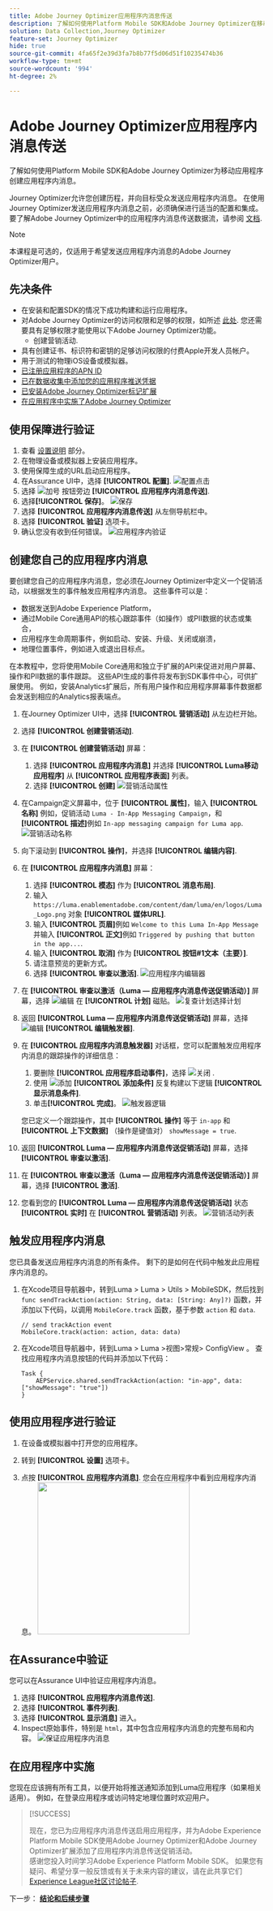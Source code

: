 ```yaml
---
title: Adobe Journey Optimizer应用程序内消息传送
description: 了解如何使用Platform Mobile SDK和Adobe Journey Optimizer在移动应用程序中创建应用程序内消息。
solution: Data Collection,Journey Optimizer
feature-set: Journey Optimizer
hide: true
source-git-commit: 4fa65f2e39d3fa7b8b77f5d06d51f10235474b36
workflow-type: tm+mt
source-wordcount: '994'
ht-degree: 2%

---
```


# Adobe Journey Optimizer应用程序内消息传送

了解如何使用Platform Mobile SDK和Adobe Journey Optimizer为移动应用程序创建应用程序内消息。

Journey Optimizer允许您创建历程，并向目标受众发送应用程序内消息。 在使用Journey Optimizer发送应用程序内消息之前，必须确保进行适当的配置和集成。 要了解Adobe Journey Optimizer中的应用程序内消息传送数据流，请参阅 [文档](https://experienceleague.adobe.com/docs/journey-optimizer/using/in-app/inapp-configuration.html?lang=en).

>[!NOTE]
>
>本课程是可选的，仅适用于希望发送应用程序内消息的Adobe Journey Optimizer用户。


## 先决条件

* 在安装和配置SDK的情况下成功构建和运行应用程序。
* 对Adobe Journey Optimizer的访问权限和足够的权限，如所述 [此处](https://experienceleague.adobe.com/docs/journey-optimizer/using/configuration/configuration-message/push-config/push-configuration.html?lang=en). 您还需要具有足够权限才能使用以下Adobe Journey Optimizer功能。
   * 创建营销活动.
* 具有创建证书、标识符和密钥的足够访问权限的付费Apple开发人员帐户。
* 用于测试的物理iOS设备或模拟器。
* [已注册应用程序的APN ID](journey-optimizer-push.md#register-app-id-with-apn)
* [已在数据收集中添加您的应用程序推送凭据](journey-optimizer-push.md#add-your-app-push-credentials-in-data-collection)
* [已安装Adobe Journey Optimizer标记扩展](journey-optimizer-push.md#install-adobe-journey-optimizer-tags-extension)
* [在应用程序中实施了Adobe Journey Optimizer](journey-optimizer-push.md#implement-adobe-journey-optimizer-in-the-app)


## 使用保障进行验证

1. 查看 [设置说明](assurance.md) 部分。
1. 在物理设备或模拟器上安装应用程序。
1. 使用保障生成的URL启动应用程序。
1. 在Assurance UI中，选择 **[!UICONTROL 配置]**.
   ![配置点击](assets/push-validate-config.png)
1. 选择 ![加号](https://spectrum.adobe.com/static/icons/workflow_18/Smock_AddCircle_18_N.svg) 按钮旁边 **[!UICONTROL 应用程序内消息传送]**.
1. 选择&#x200B;**[!UICONTROL 保存]**。
   ![保存](assets/assurance-in-app-config.png)
1. 选择 **[!UICONTROL 应用程序内消息传送]** 从左侧导航栏中。
1. 选择 **[!UICONTROL 验证]** 选项卡。
1. 确认您没有收到任何错误。
   ![应用程序内验证](assets/assurance-in-app-validate.png)


## 创建您自己的应用程序内消息

要创建您自己的应用程序内消息，您必须在Journey Optimizer中定义一个促销活动，以根据发生的事件触发应用程序内消息。 这些事件可以是：

* 数据发送到Adobe Experience Platform，
* 通过Mobile Core通用API的核心跟踪事件（如操作）或PII数据的状态或集合，
* 应用程序生命周期事件，例如启动、安装、升级、关闭或崩溃，
* 地理位置事件，例如进入或退出目标点。

在本教程中，您将使用Mobile Core通用和独立于扩展的API来促进对用户屏幕、操作和PII数据的事件跟踪。 这些API生成的事件将发布到SDK事件中心，可供扩展使用。 例如，安装Analytics扩展后，所有用户操作和应用程序屏幕事件数据都会发送到相应的Analytics报表端点。

1. 在Journey Optimizer UI中，选择 **[!UICONTROL 营销活动]** 从左边栏开始。
1. 选择 **[!UICONTROL 创建营销活动]**.
1. 在 **[!UICONTROL 创建营销活动]** 屏幕：
   1. 选择 **[!UICONTROL 应用程序内消息]** 并选择 **[!UICONTROL Luma移动应用程序]** 从 **[!UICONTROL 应用程序表面]** 列表。
   1. 选择 **[!UICONTROL 创建]**
      ![营销活动属性](assets/ajo-campaign-properties.png)
1. 在Campaign定义屏幕中，位于 **[!UICONTROL 属性]**，输入 **[!UICONTROL 名称]** 例如，促销活动 `Luma - In-App Messaging Campaign`，和 **[!UICONTROL 描述]**&#x200B;例如 `In-app messaging campaign for Luma app`.
   ![营销活动名称](assets/ajo-campaign-properties-name.png)
1. 向下滚动到 **[!UICONTROL 操作]**，并选择 **[!UICONTROL 编辑内容]**.
1. 在 **[!UICONTROL 应用程序内消息]** 屏幕：
   1. 选择 **[!UICONTROL 模态]** 作为 **[!UICONTROL 消息布局]**.
   1. 输入 `https://luma.enablementadobe.com/content/dam/luma/en/logos/Luma_Logo.png` 对象 **[!UICONTROL 媒体URL]**.
   1. 输入 **[!UICONTROL 页眉]**&#x200B;例如 `Welcome to this Luma In-App Message` 并输入 **[!UICONTROL 正文]**&#x200B;例如 `Triggered by pushing that button in the app...`.
   1. 输入 **[!UICONTROL 取消]** 作为 **[!UICONTROL 按钮#1文本（主要）]**.
   1. 请注意预览的更新方式。
   1. 选择 **[!UICONTROL 审查以激活]**.
      ![应用程序内编辑器](assets/ajo-in-app-editor.png)
1. 在 **[!UICONTROL 审查以激活（Luma — 应用程序内消息传送促销活动）]** 屏幕，选择 ![编辑](https://spectrum.adobe.com/static/icons/workflow_18/Smock_Edit_18_N.svg) 在 **[!UICONTROL 计划]** 磁贴。
   ![复查计划选择计划](assets/ajo-review-select-schedule.png)
1. 返回 **[!UICONTROL Luma — 应用程序内消息传送促销活动]** 屏幕，选择 ![编辑](https://spectrum.adobe.com/static/icons/workflow_18/Smock_Edit_18_N.svg) **[!UICONTROL 编辑触发器]**.
1. 在 **[!UICONTROL 应用程序内消息触发器]** 对话框，您可以配置触发应用程序内消息的跟踪操作的详细信息：
   1. 要删除 **[!UICONTROL 应用程序启动事件]**，选择 ![关闭](https://spectrum.adobe.com/static/icons/workflow_18/Smock_Close_18_N.svg) .
   1. 使用 ![添加](https://spectrum.adobe.com/static/icons/workflow_18/Smock_AddCircle_18_N.svg) **[!UICONTROL 添加条件]** 反复构建以下逻辑 **[!UICONTROL 显示消息条件]**.
   1. 单击&#x200B;**[!UICONTROL 完成]**。
      ![触发器逻辑](assets/ajo-trigger-logic.png)

   您已定义一个跟踪操作，其中 **[!UICONTROL 操作]** 等于 `in-app` 和 **[!UICONTROL 上下文数据]** （操作是键值对） `showMessage = true`.

1. 返回 **[!UICONTROL Luma — 应用程序内消息传送促销活动]** 屏幕，选择 **[!UICONTROL 审查以激活]**.
1. 在 **[!UICONTROL 审查以激活（Luma — 应用程序内消息传送促销活动）]** 屏幕，选择 **[!UICONTROL 激活]**.
1. 您看到您的 **[!UICONTROL Luma — 应用程序内消息传送促销活动]** 状态 **[!UICONTROL 实时]** 在 **[!UICONTROL 营销活动]** 列表。
   ![营销活动列表](assets/ajo-campaign-list.png)


## 触发应用程序内消息

您已具备发送应用程序内消息的所有条件。 剩下的是如何在代码中触发此应用程序内消息的。

1. 在Xcode项目导航器中，转到Luma > Luma > Utils > MobileSDK，然后找到 `func sendTrackAction(action: String, data: [String: Any]?)` 函数，并添加以下代码，以调用 `MobileCore.track` 函数，基于参数 `action` 和 `data`.


   ```
   // send trackAction event
   MobileCore.track(action: action, data: data)
   ```

1. 在Xcode项目导航器中，转到Luma > Luma >视图>常规> ConfigView 。 查找应用程序内消息按钮的代码并添加以下代码：

   ```
   Task {
       AEPService.shared.sendTrackAction(action: "in-app", data: ["showMessage": "true"])
   }
   ```

## 使用应用程序进行验证

1. 在设备或模拟器中打开您的应用程序。

1. 转到 **[!UICONTROL 设置]** 选项卡。

1. 点按 **[!UICONTROL 应用程序内消息]**. 您会在应用程序中看到应用程序内消息。
   <img src="assets/ajo-in-app-message.png" width="300" />


## 在Assurance中验证

您可以在Assurance UI中验证应用程序内消息。

1. 选择 **[!UICONTROL 应用程序内消息传送]**.
1. 选择 **[!UICONTROL 事件列表]**.
1. 选择 **[!UICONTROL 显示消息]** 进入。
1. Inspect原始事件，特别是 `html`，其中包含应用程序内消息的完整布局和内容。
   ![保证应用程序内消息](assets/assurance-in-app-display-message.png)


## 在应用程序中实施

您现在应该拥有所有工具，以便开始将推送通知添加到Luma应用程序（如果相关适用）。 例如，在登录应用程序或访问特定地理位置时欢迎用户。

>[!SUCCESS]
>
>现在，您已为应用程序内消息传送启用应用程序，并为Adobe Experience Platform Mobile SDK使用Adobe Journey Optimizer和Adobe Journey Optimizer扩展添加了应用程序内消息传送促销活动。<br/>感谢您投入时间学习Adobe Experience Platform Mobile SDK。 如果您有疑问、希望分享一般反馈或有关于未来内容的建议，请在此共享它们 [Experience League社区讨论帖子](https://experienceleaguecommunities.adobe.com/t5/adobe-experience-platform-launch/tutorial-discussion-implement-adobe-experience-cloud-in-mobile/td-p/443796).

下一步： **[结论和后续步骤](conclusion.md)**
